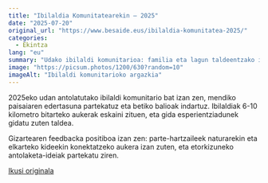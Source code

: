```yaml
---
title: "Ibilaldia Komunitatearekin — 2025"
date: "2025-07-20"
original_url: "https://www.besaide.eus/ibilaldia-komunitatea-2025/"
categories:
  - Ekintza
lang: "eu"
summary: "Udako ibilaldi komunitarioa: familia eta lagun taldeentzako ibilbide lasai bat paraje ederretan."
image: "https://picsum.photos/1200/630?random=10"
imageAlt: "Ibilaldi komunitarioko argazkia"
---
```


2025eko udan antolatutako ibilaldi komunitario bat izan zen, mendiko paisaiaren edertasuna partekatuz eta betiko balioak indartuz. Ibilaldiak 6-10 kilometro bitarteko aukerak eskaini zituen, eta gida esperientziadunek gidatu zuten taldea.
 
Gizartearen feedbacka positiboa izan zen: parte-hartzaileek naturarekin eta elkarteko kideekin konektatzeko aukera izan zuten, eta etorkizuneko antolaketa-ideiak partekatu ziren.

[Ikusi originala]({{original_url}})
